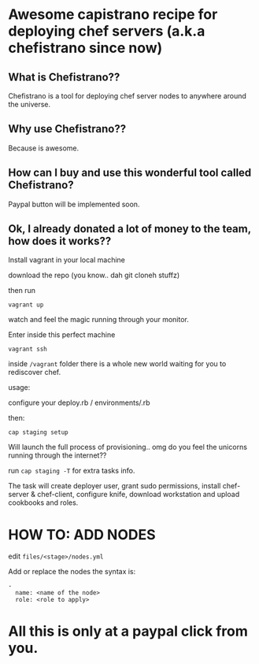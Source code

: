 # Awesome capistrano recipe for deploying chef servers (a.k.a chefistrano since now)

## What is Chefistrano??

Chefistrano is a tool for deploying chef server nodes to anywhere around the universe.

## Why use Chefistrano??

Because is awesome.

## How can I buy and use this wonderful tool called Chefistrano?

Paypal button will be implemented soon.

## Ok, I already donated a lot of money to the team, how does it works??

Install vagrant in your local machine

download the repo (you know.. dah git cloneh stuffz)

then run
```
vagrant up
```

watch and feel the magic running through your monitor.

Enter inside this perfect machine
```
vagrant ssh
```

inside `/vagrant` folder there is a whole new world waiting for you to rediscover chef.

usage:

configure your deploy.rb / environments/<environment>.rb

then:
```
cap staging setup
```

Will launch the full process of provisioning.. omg do you feel the unicorns running through the internet??

run `cap staging -T` for extra tasks info.

The task will create deployer user, grant sudo permissions, install chef-server & chef-client, configure knife, download workstation and upload cookbooks and roles.


# HOW TO: ADD NODES
edit `files/<stage>/nodes.yml`

Add or replace the nodes
the syntax is:
```
-
  name: <name of the node>
  role: <role to apply>
```

# All this is only at a paypal click from you.
